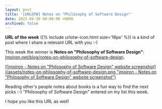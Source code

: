 ```yaml
---
layout: post
title: '[URLOTW] Notes on "Philosophy of Software Design"'
date: 2021-04-30 00:00:00 +0000
archived: false
---
```


<p>
  <b>URL of the week</b> ({% include urlotw-icon.html size='16px' %}) is a kind of post where I share a relevant URL with you :-)
</p>

This week the winner is **Notes on "Philosophy of Software Design"**:
[jmoiron.net/blog/notes-on-philosophy-of-software-design](http://jmoiron.net/blog/notes-on-philosophy-of-software-design).

[![jmoiron - Notes on "Philosophy of Software Design" website screenshot](/assets/notes-on-philosophy-of-software-design.png "jmoiron - Notes on "Philosophy of Software Design" website screenshot")](/assets/notes-on-philosophy-of-software-design.png)

Reading other's people notes about books is a fun way to find the next picks :-) "Philosophy of Software Design" entered on my list this week.

I hope you like this URL as well!
